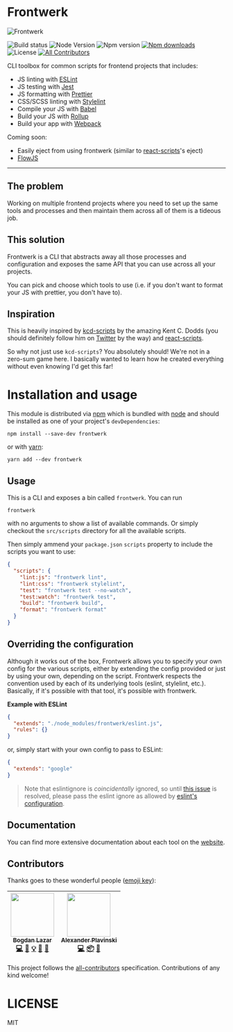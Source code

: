 # Frontwerk

![Frontwerk](https://i.imgur.com/oLbJD6J.jpg)

![Build status][build-status-badge] ![Node Version][node-version-badge]
![Npm version][npm-version-badge]
[![Npm downloads][npm-downloads-badge]][frontwerk-npm] ![License][license-badge]
[![All Contributors](https://img.shields.io/badge/all_contributors-2-orange.svg?style=flat-square)](#contributors)

CLI toolbox for common scripts for frontend projects that includes:

* JS linting with [ESLint][eslint]
* JS testing with [Jest][jest]
* JS formatting with [Prettier][prettier]
* CSS/SCSS linting with [Stylelint][stylelint]
* Compile your JS with [Babel][babel]
* Build your JS with [Rollup][rollup]
* Build your app with [Webpack][webpack]

Coming soon:

* Easily eject from using frontwerk (similar to [react-scripts][react-scripts]'s
  eject)
* [FlowJS][flow]

<hr />

## The problem

Working on multiple frontend projects where you need to set up the same tools
and processes and then maintain them across all of them is a tideous job.

## This solution

Frontwerk is a CLI that abstracts away all those processes and configuration and
exposes the same API that you can use across all your projects.

You can pick and choose which tools to use (i.e. if you don't want to format
your JS with prettier, you don't have to).

## Inspiration

This is heavily inspired by [kcd-scripts][kcd-scripts] by the amazing Kent C.
Dodds (you should definitely follow him on [Twitter][twitter-kentcdodds] by the
way) and [react-scripts][react-scripts].

So why not just use `kcd-scripts`? You absolutely should! We're not in a
zero-sum game here. I basically wanted to learn how he created everything
without even knowing I'd get this far!

# Installation and usage

This module is distributed via [npm][npm] which is bundled with [node][node] and
should be installed as one of your project's `devDependencies`:

```shell
npm install --save-dev frontwerk
```

or with [yarn][yarn]:

```shell
yarn add --dev frontwerk
```

## Usage

This is a CLI and exposes a bin called `frontwerk`. You can run

```shell
frontwerk
```

with no arguments to show a list of available commands. Or simply checkout the
`src/scripts` directory for all the available scripts.

Then simply ammend your `package.json` `scripts` property to include the scripts
you want to use:

```json
{
  "scripts": {
    "lint:js": "frontwerk lint",
    "lint:css": "frontwerk stylelint",
    "test": "frontwerk test --no-watch",
    "test:watch": "frontwerk test",
    "build": "frontwerk build",
    "format": "frontwerk format"
  }
}
```

## Overriding the configuration

Although it works out of the box, Frontwerk allows you to specify your own
config for the various scripts, either by extending the config provided or just
by using your own, depending on the script. Frontwerk respects the convention
used by each of its underlying tools (eslint, stylelint, etc.). Basically, if
it's possible with that tool, it's possible with frontwerk.

**Example with ESLint**

```json
{
  "extends": "./node_modules/frontwerk/eslint.js",
  "rules": {}
}
```

or, simply start with your own config to pass to ESLint:

```json
{
  "extends": "google"
}
```

> Note that eslintignore is _coincidentally_ ignored, so until
> [this issue](https://github.com/eslint/eslint/issues/9227) is resolved, please
> pass the eslint ignore as allowed by
> [eslint's configuration](https://eslint.org/docs/user-guide/configuring).

## Documentation

You can find more extensive documentation about each tool on the
[website][frontwerkorg].

## Contributors

Thanks goes to these wonderful people ([emoji key](https://github.com/kentcdodds/all-contributors#emoji-key)):

<!-- ALL-CONTRIBUTORS-LIST:START - Do not remove or modify this section -->
<!-- prettier-ignore -->
| [<img src="https://avatars3.githubusercontent.com/u/216008?v=4" width="100px;"/><br /><sub><b>Bogdan Lazar</b></sub>](http://bogdanlazar.com)<br />[💻](https://github.com/tricinel/frontwerk/commits?author=tricinel "Code") [📖](https://github.com/tricinel/frontwerk/commits?author=tricinel "Documentation") [💡](#example-tricinel "Examples") [🤔](#ideas-tricinel "Ideas, Planning, & Feedback") [🔧](#tool-tricinel "Tools") | [<img src="https://avatars1.githubusercontent.com/u/835588?v=4" width="100px;"/><br /><sub><b>Alexander Plavinski</b></sub>](http://cilice.me/)<br />[💻](https://github.com/tricinel/frontwerk/commits?author=cilice "Code") [📦](#platform-cilice "Packaging/porting to new platform") [🔧](#tool-cilice "Tools") |
| :---: | :---: |
<!-- ALL-CONTRIBUTORS-LIST:END -->

This project follows the [all-contributors](https://github.com/kentcdodds/all-contributors) specification. Contributions of any kind welcome!

# LICENSE

MIT

[eslint]: https://eslint.org/
[jest]: https://facebook.github.io/jest/
[prettier]: https://prettier.io/
[flow]: https://flow.org/
[stylelint]: https://stylelint.io/
[babel]: https://babeljs.io/
[rollup]: https://rollupjs.org/
[webpack]: https://webpack.js.org/
[flow]: https://flow.org/
[typescript]: http://www.typescriptlang.org/
[npm]: https://www.npmjs.com/
[yarn]: https://yarnpkg.com/
[node]: https://nodejs.org
[react-scripts]: https://www.npmjs.com/package/react-scripts
[kcd-scripts]: https://github.com/kentcdodds/kcd-scripts/
[twitter-kentcdodds]: https://twitter.com/kentcdodds
[package]: https://www.npmjs.com/package/kcd-scripts
[frontwerkorg]: https://frontwerk.org
[license]: https://github.com/tricinel/frontwerk/blob/master/LICENSE
[node-version-badge]: https://img.shields.io/node/v/frontwerk.svg?style=flat-square
[license-badge]: https://img.shields.io/npm/l/frontwerk.svg?style=flat-square
[npm-version-badge]: https://img.shields.io/npm/v/frontwerk.svg?style=flat-square
[frontwerk-npm]: https://www.npmjs.com/package/frontwerk
[npm-downloads-badge]: https://img.shields.io/npm/dt/frontwerk.svg?style=flat-square
[build-status-badge]: https://img.shields.io/travis/tricinel/frontwerk.svg?style=flat-square
